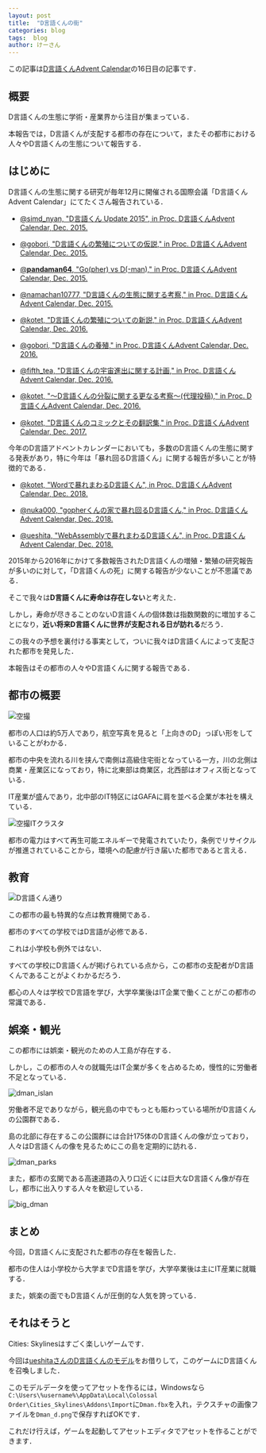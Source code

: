 ```yaml
---
layout: post
title:  "D言語くんの街"
categories: blog
tags:  blog
author: けーさん
---
```


この記事は[D言語くんAdvent Calendar](https://qiita.com/advent-calendar/2018/d-man)の16日目の記事です．

## 概要

D言語くんの生態に学術・産業界から注目が集まっている．

本報告では，D言語くんが支配する都市の存在について，またその都市における人々やD言語くんの生態について報告する．

<!--more-->


## はじめに

D言語くんの生態に関する研究が毎年12月に開催される国際会議「D言語くんAdvent Calendar」にてたくさん報告されている．

+ [@simd_nyan, "D言語くん Update 2015", in Proc. D言語くんAdvent Calendar, Dec. 2015.](https://qiita.com/simd_nyan/items/4d022e3a73a0c0a6d6d6)

+ [@gobori, "D言語くんの繁殖についての仮説," in Proc. D言語くんAdvent Calendar, Dec. 2015.](https://qiita.com/gobori/items/821e6d8219033c4f68a8)

+ [@__pandaman64__, "Go(pher) vs D(-man)," in Proc. D言語くんAdvent Calendar, Dec. 2015.](https://qiita.com/__pandaman64__/items/a82be5f5724c37e91998)

+ [@namachan10777, "D言語くんの生態に関する考察," in Proc. D言語くんAdvent Calendar, Dec. 2015.](https://qiita.com/namachan10777/items/4b3a9368bd890fd24174)

+ [@kotet, "D言語くんの繁殖についての新説," in Proc. D言語くんAdvent Calendar, Dec. 2016.](https://qiita.com/kotet/items/b2bb34b3a139ceeb519e)

+ [@gobori, "D言語くんの養殖," in Proc. D言語くんAdvent Calendar, Dec. 2016.](http://gobori.ehoh.net/test/dmanfarm/dman.html)

+ [@fifth_tea, "D言語くんの宇宙進出に関する計画," in Proc. D言語くんAdvent Calendar, Dec. 2016.](https://qiita.com/fifth_tea/items/f8cbe7876d3ab71b2804)

+ [@kotet, "〜D言語くんの分裂に関する更なる考察〜(代理投稿)," in Proc. D言語くんAdvent Calendar, Dec. 2016.](https://qiita.com/kotet/items/9c377a3c5befbb55620d)

+ [@kotet, "D言語くんのコミックとその翻訳集," in Proc. D言語くんAdvent Calendar, Dec. 2017.](https://twitter.com/i/moments/932516803187638272)

今年のD言語アドベントカレンダーにおいても，多数のD言語くんの生態に関する発表があり，特に今年は「暴れ回るD言語くん」に関する報告が多いことが特徴的である．

+ [@kotet, "Wordで暴れまわるD言語くん", in Proc. D言語くんAdvent Calendar, Dec. 2018.](https://blog.kotet.jp/2018/12/dman-in-microsoft-word/)

+ [@nuka000, "gopherくんの家で暴れ回るD言語くん," in Proc. D言語くんAdvent Calendar, Dec. 2018.](https://unityroom.com/games/d-gift)

+ [@ueshita, "WebAssemblyで暴れまわるD言語くん", in Proc. D言語くんAdvent Calendar, Dec. 2018.](http://nsplus.dojin.com/ueshita/WasmDman/)


2015年から2016年にかけて多数報告されたD言語くんの増殖・繁殖の研究報告が多いのに対して，「D言語くんの死」に関する報告が少ないことが不思議である．

そこで我々は**D言語くんに寿命は存在しない**と考えた．

しかし，寿命が尽きることのないD言語くんの個体数は指数関数的に増加することになり，**近い将来D言語くんに世界が支配される日が訪れる**だろう．

この我々の予想を裏付ける事実として，ついに我々はD言語くんによって支配された都市を発見した．

本報告はその都市の人々やD言語くんに関する報告である．


## 都市の概要

![空撮]({{site.baseurl}}/img/2018-12-16/town_from_sky.jpeg)

都市の人口は約5万人であり，航空写真を見ると「上向きのD」っぽい形をしていることがわかる．

都市の中央を流れる川を挟んで南側は高級住宅街となっている一方，川の北側は商業・産業区になっており，特に北東部は商業区，北西部はオフィス街となっている．

IT産業が盛んであり，北中部のIT特区にはGAFAに肩を並べる企業が本社を構えている．

![空撮ITクラスタ]({{site.baseurl}}/img/2018-12-16/IT_cluster.jpeg)

都市の電力はすべて再生可能エネルギーで発電されていたり，条例でリサイクルが推進されていることから，環境への配慮が行き届いた都市であると言える．


## 教育

![D言語くん通り]({{site.baseurl}}/img/2018-12-16/dman_street.jpeg)

この都市の最も特異的な点は教育機関である．

都市のすべての学校ではD言語が必修である．

これは小学校も例外ではない．

すべての学校にD言語くんが掲げられている点から，この都市の支配者がD言語くんであることがよくわかるだろう．

都心の人々は学校でD言語を学び，大学卒業後はIT企業で働くことがこの都市の常識である．


## 娯楽・観光

この都市には娯楽・観光のための人工島が存在する．

しかし，この都市の人々の就職先はIT企業が多くを占めるため，慢性的に労働者不足となっている．

![dman_islan]({{site.baseurl}}/img/2018-12-16/dman_island.jpeg)

労働者不足でありながら，観光島の中でもっとも賑わっている場所がD言語くんの公園群である．


島の北部に存在するこの公園群には合計175体のD言語くんの像が立っており，人々はD言語くんの像を見るためにこの島を定期的に訪れる．

![dman_parks]({{site.baseurl}}/img/2018-12-16/dman_parks.jpeg)


また，都市の玄関である高速道路の入り口近くには巨大なD言語くん像が存在し，都市に出入りする人々を歓迎している．

![big_dman]({{site.baseurl}}/img/2018-12-16/big_dman.jpeg)


## まとめ

今回，D言語くんに支配された都市の存在を報告した．

都市の住人は小学校から大学までD言語を学び，大学卒業後は主にIT産業に就職する．

また，娯楽の面でもD言語くんが圧倒的な人気を誇っている．


## それはそうと

Cities: Skylinesはすごく楽しいゲームです．

今回は[ueshitaさんのD言語くんのモデル](https://3d.nicovideo.jp/works/td28301)をお借りして，このゲームにD言語くんを召喚しました．

このモデルデータを使ってアセットを作るには，Windowsなら`C:\Users\%username%\AppData\Local\Colossal Order\Cities_Skylines\Addons\Import`に`Dman.fbx`を入れ，テクスチャの画像ファイルを`Dman_d.png`で保存すればOKです．

これだけ行えば，ゲームを起動してアセットエディタでアセットを作ることができます．
